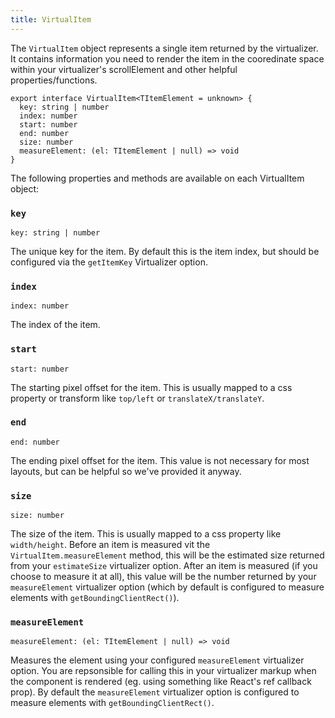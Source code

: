 ```yaml
---
title: VirtualItem
---
```


The `VirtualItem` object represents a single item returned by the virtualizer. It contains information you need to render the item in the cooredinate space within your virtualizer's scrollElement and other helpful properties/functions.

```tsx
export interface VirtualItem<TItemElement = unknown> {
  key: string | number
  index: number
  start: number
  end: number
  size: number
  measureElement: (el: TItemElement | null) => void
}
```

The following properties and methods are available on each VirtualItem object:

### `key`

```tsx
key: string | number
```

The unique key for the item. By default this is the item index, but should be configured via the `getItemKey` Virtualizer option.

### `index`

```tsx
index: number
```

The index of the item.

### `start`

```tsx
start: number
```

The starting pixel offset for the item. This is usually mapped to a css property or transform like `top/left` or `translateX/translateY`.

### `end`

```tsx
end: number
```

The ending pixel offset for the item. This value is not necessary for most layouts, but can be helpful so we've provided it anyway.

### `size`

```tsx
size: number
```

The size of the item. This is usually mapped to a css property like `width/height`. Before an item is measured vit the `VirtualItem.measureElement` method, this will be the estimated size returned from your `estimateSize` virtualizer option. After an item is measured (if you choose to measure it at all), this value will be the number returned by your `measureElement` virtualizer option (which by default is configured to measure elements with `getBoundingClientRect()`).

### `measureElement`

```tsx
measureElement: (el: TItemElement | null) => void
```

Measures the element using your configured `measureElement` virtualizer option. You are repsonsible for calling this in your virtualizer markup when the component is rendered (eg. using something like React's ref callback prop). By default the `measureElement` virtualizer option is configured to measure elements with `getBoundingClientRect()`.
